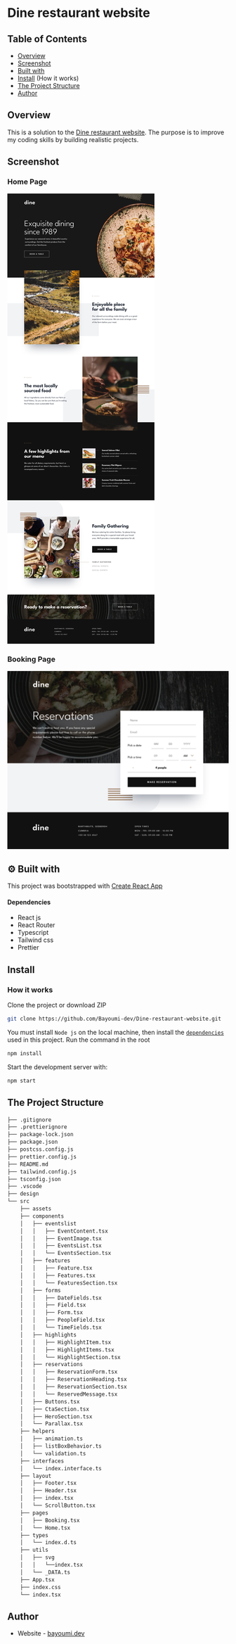 # Dine restaurant website
## Table of Contents

- [Overview](#overview)
- [Screenshot](#screenshot)
- [Built with](#-built-with)
- [Install](#install) (How it works)
- [The Project Structure](#the-project-structure)
- [Author](#author)

## Overview

This is a solution to the [Dine restaurant website](https://www.frontendmentor.io/challenges/dine-restaurant-website-yAt7Vvxt7). The purpose is to improve my coding skills by building realistic projects.
## Screenshot
### Home Page
![Dine restaurant website - Home Page](https://github.com/Bayoumi-dev/Dine-restaurant-website/blob/master/design/preview-home.jpg)
### Booking Page
![Dine restaurant website - Booking Page](https://github.com/Bayoumi-dev/Dine-restaurant-website/blob/master/design/preview-booking.jpg)


## ⚙ Built with
This project was bootstrapped with [Create React App](https://github.com/facebookincubator/create-react-app)
#### Dependencies
- React js
- React Router
- Typescript
- Tailwind css
- Prettier

## Install

### How it works
Clone the project or download ZIP
```bash
git clone https://github.com/Bayoumi-dev/Dine-restaurant-website.git
```
You must install `Node js` on the local machine, then install the [`dependencies`](package.json) used in this project. Run the command in the root
```bash
npm install
```
Start the development server with:
```bash
npm start
```

## The Project Structure
```bash
├── .gitignore
├── .prettierignore
├── package-lock.json
├── package.json
├── postcss.config.js
├── prettier.config.js
├── README.md
├── tailwind.config.js
├── tsconfig.json
├── .vscode
├── design
└── src     
    ├── assets
    ├── components
    │   ├── eventslist
    │   │   ├── EventContent.tsx
    │   │   ├── EventImage.tsx
    │   │   ├── EventsList.tsx
    │   │   └── EventsSection.tsx
    │   ├── features
    │   │   ├── Feature.tsx
    │   │   ├── Features.tsx
    │   │   └── FeaturesSection.tsx
    │   ├── forms
    │   │   ├── DateFields.tsx
    │   │   ├── Field.tsx
    │   │   ├── Form.tsx
    │   │   ├── PeopleField.tsx
    │   │   └── TimeFields.tsx
    │   ├── highlights
    │   │   ├── HighlightItem.tsx
    │   │   ├── HighlightItems.tsx
    │   │   └── HighlightSection.tsx
    │   ├── reservations
    │   │   ├── ReservationForm.tsx
    │   │   ├── ReservationHeading.tsx
    │   │   ├── ReservationSection.tsx
    │   │   └── ReservedMessage.tsx
    │   ├── Buttons.tsx
    │   ├── CtaSection.tsx
    │   ├── HeroSection.tsx
    │   └── Parallax.tsx
    ├── helpers
    │   ├── animation.ts
    │   ├── listBoxBehavior.ts
    │   └── validation.ts
    ├── interfaces
    │   └── index.interface.ts
    ├── layout
    │   ├── Footer.tsx
    │   ├── Header.tsx
    │   ├── index.tsx
    │   └── ScrollButton.tsx
    ├── pages
    │   ├── Booking.tsx
    │   └── Home.tsx
    ├── types
    │   └── index.d.ts
    ├── utils
    │   ├── svg
    │   │   └──index.tsx
    │   └── _DATA.ts
    ├── App.tsx
    ├── index.css
    └── index.tsx
```

## Author
- Website - [bayoumi.dev](https://bayoumi.dev)


